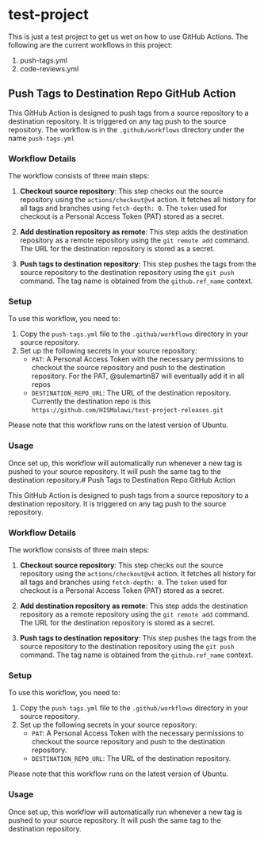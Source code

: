 # test-project
This is just a test project to get us wet on how to use GitHub Actions. The following are the current workflows in this project:
1. push-tags.yml
2. code-reviews.yml

## Push Tags to Destination Repo GitHub Action

This GitHub Action is designed to push tags from a source repository to a destination repository. It is triggered on any tag push to the source repository. The workflow is in the ```.github/workflows``` directory under the name ```push-tags.yml```

### Workflow Details

The workflow consists of three main steps:

1. **Checkout source repository**: This step checks out the source repository using the `actions/checkout@v4` action. It fetches all history for all tags and branches using `fetch-depth: 0`. The `token` used for checkout is a Personal Access Token (PAT) stored as a secret.

2. **Add destination repository as remote**: This step adds the destination repository as a remote repository using the `git remote add` command. The URL for the destination repository is stored as a secret.

3. **Push tags to destination repository**: This step pushes the tags from the source repository to the destination repository using the `git push` command. The tag name is obtained from the `github.ref_name` context.

### Setup

To use this workflow, you need to:

1. Copy the `push-tags.yml` file to the `.github/workflows` directory in your source repository.
2. Set up the following secrets in your source repository:
   - `PAT`: A Personal Access Token with the necessary permissions to checkout the source repository and push to the destination repository. For the PAT, @sulemartin87 will eventually add it in all repos
   - `DESTINATION_REPO_URL`: The URL of the destination repository. Currently the destination repo is this ```https://github.com/HISMalawi/test-project-releases.git```

Please note that this workflow runs on the latest version of Ubuntu.

### Usage

Once set up, this workflow will automatically run whenever a new tag is pushed to your source repository. It will push the same tag to the destination repository.# Push Tags to Destination Repo GitHub Action

This GitHub Action is designed to push tags from a source repository to a destination repository. It is triggered on any tag push to the source repository.

### Workflow Details

The workflow consists of three main steps:

1. **Checkout source repository**: This step checks out the source repository using the `actions/checkout@v4` action. It fetches all history for all tags and branches using `fetch-depth: 0`. The `token` used for checkout is a Personal Access Token (PAT) stored as a secret.

2. **Add destination repository as remote**: This step adds the destination repository as a remote repository using the `git remote add` command. The URL for the destination repository is stored as a secret.

3. **Push tags to destination repository**: This step pushes the tags from the source repository to the destination repository using the `git push` command. The tag name is obtained from the `github.ref_name` context.

### Setup

To use this workflow, you need to:

1. Copy the `push-tags.yml` file to the `.github/workflows` directory in your source repository.
2. Set up the following secrets in your source repository:
   - `PAT`: A Personal Access Token with the necessary permissions to checkout the source repository and push to the destination repository.
   - `DESTINATION_REPO_URL`: The URL of the destination repository.

Please note that this workflow runs on the latest version of Ubuntu.

### Usage

Once set up, this workflow will automatically run whenever a new tag is pushed to your source repository. It will push the same tag to the destination repository.
